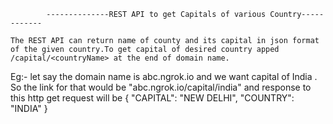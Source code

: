 			--------------REST API to get Capitals of various Country------------
      
	The REST API can return name of county and its capital in json format of the given country.To get capital of desired country apped /capital/<countryName> at the end of domain name.
Eg:- let say the domain name is abc.ngrok.io and we want capital of India . So the link for that would be "abc.ngrok.io/capital/india" and response to this http get request will be
{
  "CAPITAL": "NEW DELHI",
  "COUNTRY": "INDIA"
}
